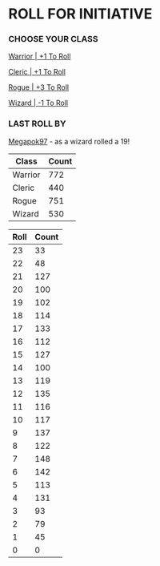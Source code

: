 # ROLL FOR INITIATIVE
### CHOOSE YOUR CLASS

[Warrior | +1 To Roll](https://github.com/benjaminsampica/benjaminsampica/issues/new?title=roll%7Cwarrior&body=Just+click+%27Create%27.)

[Cleric | +1 To Roll](https://github.com/benjaminsampica/benjaminsampica/issues/new?title=roll%7Ccleric&body=Just+click+%27Create%27.)

[Rogue | +3 To Roll](https://github.com/benjaminsampica/benjaminsampica/issues/new?title=roll%7Crogue&body=Just+click+%27Create%27.)

[Wizard | -1 To Roll](https://github.com/benjaminsampica/benjaminsampica/issues/new?title=roll%7Cwizard&body=Just+click+%27Create%27.)
### LAST ROLL BY
[Megapok97](https://www.github.com/Megapok97) - as a wizard rolled a 19!

|Class|Count|
|-|-|
|Warrior|772|
|Cleric|440|
|Rogue|751|
|Wizard|530|

|Roll|Count|
|-|-|
|23|33
|22|48
|21|127
|20|100
|19|102
|18|114
|17|133
|16|112
|15|127
|14|100
|13|119
|12|135
|11|116
|10|117
|9|137
|8|122
|7|148
|6|142
|5|113
|4|131
|3|93
|2|79
|1|45
|0|0
